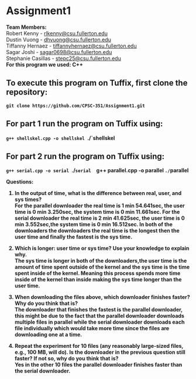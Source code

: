 # Assignment1
<b>Team Members:</b><br>
 Robert Kenny - rlkenny@csu.fullerton.edu<br>
 Dustin Vuong - dhvuong@csu.fullerton.edu<br>
 Tiffanny Hernaez - tiffannyhernaez@csu.fullerton.edu<br>
 Sagar Joshi - sagar0698@csu.fullerton.edu<br>
 Stephanie Casillas - stepc25@csu.fullerton.edu<br>
 <b>For this program we used: C++<b>

## To execute this program on Tuffix, first clone the repository:
`git clone https://github.com/CPSC-351/Assignment1.git`

## For part 1 run the program on Tuffix using:
`g++ shellskel.cpp -o shellskel
`./`shellskel
## For part 2 run the program on Tuffix using:
`g++ serial.cpp -o serial
`./`serial 
`g++ parallel.cpp -o parallel
`./`parallel 

<b>Questions:</b>
1. In the output of time, what is the difference between real, user, and sys times?<br>
For the parallel downloader the real time is 1 min 54.641sec, the user time is 0 min 3.250sec, the system time is 0 min 11.661sec.
For the serial downloader the real time is 2 min 41.625sec, the user time is 0 min 3.552sec,the system time is 0 min 16.512sec.
In both of the downloaders the downloaders the real time is the longest then the user time and finally the fastest is the sys time.

2. Which is longer: user time or sys time? Use your knowledge to explain why.<br>
The sys time is longer in both of the downloaders,the user time is the amount of time spent outside of the kernel 
and the sys time is the time spent inside of the kernel. Meaning this process spends more time inside of the kernel than inside making the sys time longer
than the user time.                                                                       

3. When downloading the files above, which downloader finishes faster? Why do you think
that is?<br>
The downloader that finishes the fastest is the parallel downloader, this might be due to the fact that the parallel downloader downloads multiple files 
in parallel while the serial downloader downloads each file individually which would take more time since the files are downloading one at a time.

4. Repeat the experiment for 10 files (any reasonably large-sized files, e.g., 100 MB, will do).
Is the downloader in the previous question still faster? If not so, why do you think that
is?<br>
Yes in the other 10 files the parallel downloader finishes faster than the serial downloader.
